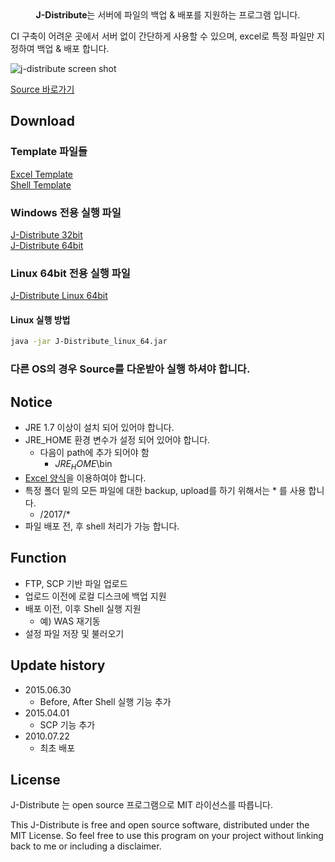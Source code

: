 
<center><b>J-Distribute</b>는 서버에 파일의 백업 & 배포를 지원하는 프로그램 입니다.</center>

CI 구축이 어려운 곳에서 서버 없이 간단하게 사용할 수 있으며, excel로 특정 파일만 지정하여 백업 & 배포 합니다.

![j-distribute screen shot](https://lahuman.github.io/assets/project/jdistribute/jdistribute.PNG)

<div markdown="0"><a href="https://github.com/lahuman/J-Distribute" class="btn btn-warning">Source 바로가기</a></div>

## Download

### Template 파일들 
<div markdown="0"><a href="https://lahuman.github.io/assets/project/jdistribute/template.xls" class="btn btn-info">Excel Template</a></div>

<div markdown="0"><a href="https://lahuman.github.io/assets/project/jdistribute/SERVER_INFO.xml" class="btn btn-info">Shell Template</a></div>


### Windows 전용 실행 파일

<div markdown="0"><a href="https://lahuman.github.io/assets/project/jdistribute/J-DISTRIBUTE_32.zip" class="btn btn-success">J-Distribute 32bit</a></div>

<div markdown="0"><a href="https://lahuman.github.io/assets/project/jdistribute/J-DISTRIBUTE_64.zip" class="btn btn-success">J-Distribute 64bit</a></div>

### Linux 64bit 전용 실행 파일
<div markdown="0"><a href="https://lahuman.github.io/assets/project/jdistribute/J-Distribute_linux_64.jar" class="btn btn-success">J-Distribute Linux 64bit</a></div>

#### Linux 실행 방법

``` bash
java -jar J-Distribute_linux_64.jar
```


### 다른 OS의 경우 Source를 다운받아 실행 하셔야 합니다.

## Notice

* JRE 1.7 이상이 설치 되어 있어야 합니다.
* JRE_HOME 환경 변수가 설정 되어 있어야 합니다.
    * 다음이 path에 추가 되어야 함 
		* $JRE_HOME$\bin
* <a href="https://lahuman.github.io/assets/project/jdistribute/template.xls">Excel 양식</a>을 이용하여야 합니다.
* 특정 폴더 밑의 모든 파일에 대한 backup, upload를 하기 위해서는 * 를 사용 합니다.
	* /2017/* 
* 파일 배포 전, 후 shell 처리가 가능 합니다.

## Function
* FTP, SCP 기반 파일 업로드
* 업로드 이전에 로컬 디스크에 백업 지원
* 배포 이전, 이후 Shell 실행 지원
    * 예) WAS 재기동
* 설정 파일 저장 및 불러오기

## Update history

* 2015.06.30
    * Before, After Shell 실행 기능 추가
* 2015.04.01
    * SCP 기능 추가
* 2010.07.22
    * 최초 배포



## License

J-Distribute 는 open source 프로그램으로 MIT 라이선스를 따릅니다.

This J-Distribute is free and open source software, distributed under the MIT License. So feel free to use this program on your project without linking back to me or including a disclaimer.
